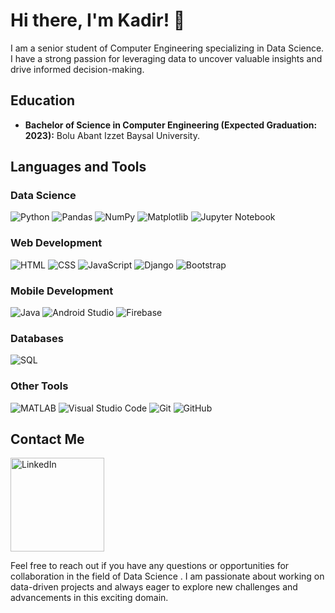 # Hi there, I'm Kadir! 👋

I am a senior student of Computer Engineering specializing in Data Science. I have a strong passion for leveraging data to uncover valuable insights and drive informed decision-making.

## Education
- **Bachelor of Science in Computer Engineering (Expected Graduation: 2023):** Bolu Abant Izzet Baysal University.

## Languages and Tools

### Data Science
<p align="left">
  <img src="https://img.shields.io/badge/-Python-3776AB?style=for-the-badge&logo=python&logoColor=white" alt="Python">
  <img src="https://img.shields.io/badge/-Pandas-150458?style=for-the-badge&logo=pandas&logoColor=white" alt="Pandas">
  <img src="https://img.shields.io/badge/-NumPy-013243?style=for-the-badge&logo=numpy&logoColor=white" alt="NumPy">
  <img src="https://img.shields.io/badge/-Matplotlib-11557C?style=for-the-badge&logo=matplotlib&logoColor=white" alt="Matplotlib">
  <img src="https://img.shields.io/badge/-Jupyter%20Notebook-F37626?style=for-the-badge&logo=jupyter&logoColor=white" alt="Jupyter Notebook">
</p>

### Web Development
<p align="left">
  <img src="https://img.shields.io/badge/-HTML-E34F26?style=for-the-badge&logo=html5&logoColor=white" alt="HTML">
  <img src="https://img.shields.io/badge/-CSS-1572B6?style=for-the-badge&logo=css3&logoColor=white" alt="CSS">
  <img src="https://img.shields.io/badge/-JavaScript-F7DF1E?style=for-the-badge&logo=javascript&logoColor=black" alt="JavaScript">
  <img src="https://img.shields.io/badge/-Django-092E20?style=for-the-badge&logo=django&logoColor=white" alt="Django">
  <img src="https://img.shields.io/badge/-Bootstrap-7952B3?style=for-the-badge&logo=bootstrap&logoColor=white" alt="Bootstrap">
</p>

### Mobile Development
<p align="left">
  <img src="https://img.shields.io/badge/-Java-007396?style=for-the-badge&logo=java&logoColor=white" alt="Java">
  <img src="https://img.shields.io/badge/-Android%20Studio-3DDC84?style=for-the-badge&logo=android-studio&logoColor=white" alt="Android Studio">
  <img src="https://img.shields.io/badge/-Firebase-FFCA28?style=for-the-badge&logo=firebase&logoColor=black" alt="Firebase">
</p>

### Databases
<p align="left">
  <img src="https://img.shields.io/badge/-SQL-4479A1?style=for-the-badge&logo=postgresql&logoColor=white" alt="SQL">
</p>

### Other Tools
<p align="left">
  <img src="https://img.shields.io/badge/-MATLAB-0076A8?style=for-the-badge&logo=mathworks&logoColor=white" alt="MATLAB">
  <img src="https://img.shields.io/badge/-Visual%20Studio%20Code-007ACC?style=for-the-badge&logo=visual-studio-code&logoColor=white" alt="Visual Studio Code">
  <img src="https://img.shields.io/badge/-Git-F05032?style=for-the-badge&logo=git&logoColor=white" alt="Git">
  <img src="https://img.shields.io/badge/-GitHub-181717?style=for-the-badge&logo=github&logoColor=white" alt="GitHub">
</p>




## Contact Me

<a href="https://www.linkedin.com/in/kadir-kesimal/"><img src="https://img.shields.io/badge/-LinkedIn-0077B5?style=flat-square&logo=linkedin&logoColor=white" alt="LinkedIn" width="150px"></a>

Feel free to reach out if you have any questions or opportunities for collaboration in the field of Data Science . I am passionate about working on data-driven projects and always eager to explore new challenges and advancements in this exciting domain.
